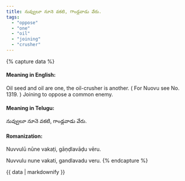 ```yaml
---
title: నువ్వులూ నూనె వకటి, గాండ్లవాడు వేరు.
tags:
  - "oppose"
  - "one"
  - "oil"
  - "joining"
  - "crusher"
---
```


{% capture data %}
#### Meaning in English:
Oil seed and oil are one, the oil-crusher is another.
( For Nuovu see No. 1319. )
Joining to oppose a common enemy.

#### Meaning in Telugu:
నువ్వులూ నూనె వకటి, గాండ్లవాడు వేరు.

#### Romanization:
Nuvvulū nūne vakaṭi, gāṇḍlavāḍu vēru.

Nuvvulu nune vakati, gandlavadu veru.
{% endcapture %}

{{ data | markdownify }}

